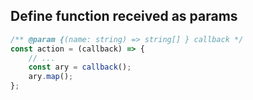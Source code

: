 ## Define function received as params

```js
/** @param {(name: string) => string[] } callback */
const action = (callback) => {
    // ...
    const ary = callback();
    ary.map();
};
```
